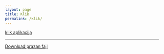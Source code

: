 ```yaml
---
layout: page
title: Klik
permalink: /klik/
---
```



[klik aplikacija](https://boleco.github.io/proba/_assets/"Prazan_fajl.txt")


***

<a href="Prazan fajl.txt" download="download">Download prazan fajl</a>




